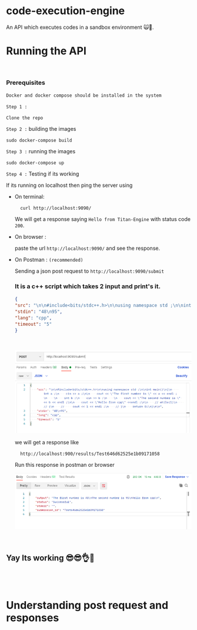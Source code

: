 # code-execution-engine
An API which executes codes in a sandbox environment 🙀🤯. 


# Running the API
<br>

### Prerequisites
    Docker and docker compose should be installed in the system

``Step 1 :``
    
    Clone the repo

``Step 2 :`` building the images

    sudo docker-compose build

``Step 3 :`` running the images

    sudo docker-compose up

``Step 4 :`` Testing if its working 

If its running on localhost then ping the server using 

- On terminal:
        
        curl http://localhost:9090/

    We will get a response saying ```Hello from Titan-Engine``` with status code ``200``.

- On browser :

    paste the url ``http://localhost:9090/`` and see the response.

- On Postman : ``(recommended)``

    Sending a json post request to ``http://localhost:9090/submit``

    ### It is a c++ script which takes 2 input and print's it.

    ```json
    {
    "src": "\n\n#include<bits/stdc++.h>\n\nusing namespace std ;\n\nint main()\n{\n    int a ;\n    cin >> a ;\n\n    cout << \"The first number is \" << a << endl ;\n    \n    int b ;\n    cin >> b ;\n    \n    cout << \"The second number is \" << b << endl ;\n\n    cout << \"Hello from cpp\" <<endl ;\n\n    // while(1)\n    // {\n    //     cout << 1 << endl ;\n    // }\n    return 0;\n}\n\n",
    "stdin": "48\n95",
    "lang": "cpp",
    "timeout": "5"
    }
    ```
    <br>
    
    ![](images/01.png)
    
    we will get a response like

        http://localhost:900/results/Test646d62525e1b09171058


    Run this response in postman or browser

    ![](images/02.png)


<br>

## Yay Its working 😎😎👌👏

<br>
<br>



# Understanding post request and responses



